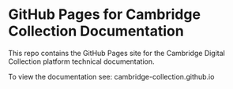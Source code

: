 # GitHub Pages for Cambridge Collection Documentation

This repo contains the GitHub Pages site for the Cambridge Digital Collection platform technical documentation.

To view the documentation see: cambridge-collection.github.io
